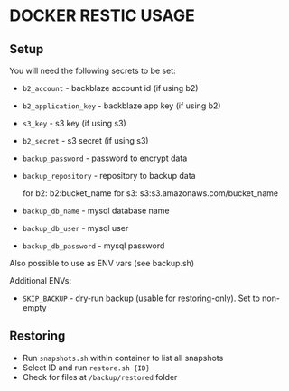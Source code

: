 # DOCKER RESTIC USAGE

## Setup

You will need the following secrets to be set:

* `b2_account` - backblaze account id (if using b2)
* `b2_application_key` - backblaze app key (if using b2)
* `s3_key` - s3 key (if using s3)
* `b2_secret` - s3 secret (if using s3)
* `backup_password` - password to encrypt data
* `backup_repository` - repository to backup data
  
  for b2: b2:bucket_name
  for s3: s3:s3.amazonaws.com/bucket_name

* `backup_db_name` - mysql database name
* `backup_db_user` - mysql user
* `backup_db_password` - mysql password

Also possible to use as ENV vars (see backup.sh)

Additional ENVs:

* `SKIP_BACKUP` - dry-run backup (usable for restoring-only). Set to non-empty

## Restoring

* Run `snapshots.sh` within container to list all snapshots
* Select ID and run `restore.sh {ID}`
* Check for files at `/backup/restored` folder
